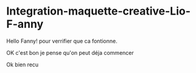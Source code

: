 # Integration-maquette-creative-Lio-F-anny

Hello Fanny!
pour verrifier que ca fontionne.


OK c'est bon je pense qu'on peut déja commencer

Ok bien recu
